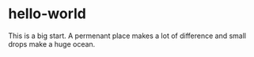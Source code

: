 # hello-world
This is a big start. A permenant place makes a lot of difference and small drops make a huge ocean.
